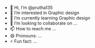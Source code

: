 - 👋 Hi, I’m @prutha135
- 👀 I’m interested in Graphic design
- 🌱 I’m currently learning Graphic design
- 💞️ I’m looking to collaborate on ...
- 📫 How to reach me ...
- 😄 Pronouns: ...
- ⚡ Fun fact: ...

<!---
prutha135/prutha135 is a ✨ special ✨ repository because its `README.md` (this file) appears on your GitHub profile.
You can click the Preview link to take a look at your changes.
--->
